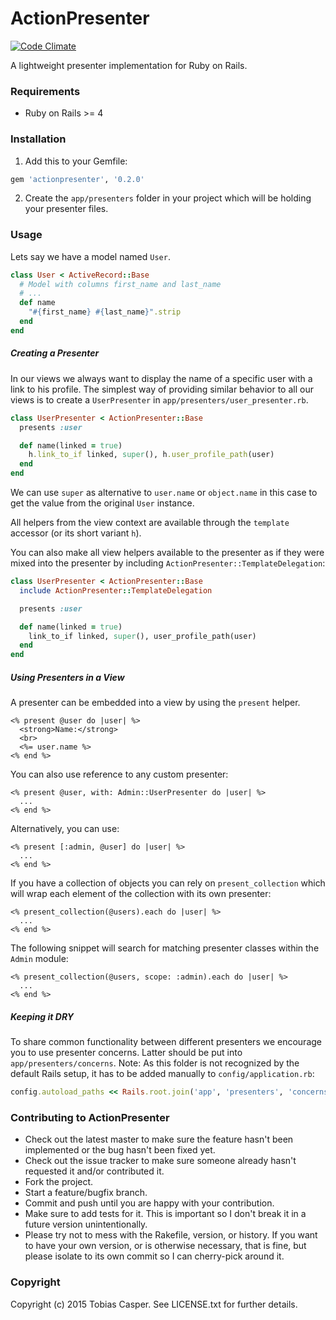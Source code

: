 # ActionPresenter

[![Code Climate](https://codeclimate.com/github/tlux/actionpresenter/badges/gpa.svg)](https://codeclimate.com/github/tlux/actionpresenter)

A lightweight presenter implementation for Ruby on Rails.

### Requirements
* Ruby on Rails >= 4

### Installation
1. Add this to your Gemfile:
  ```ruby
  gem 'actionpresenter', '0.2.0'
  ```

2. Create the `app/presenters` folder in your project which will be holding your presenter files.

### Usage
Lets say we have a model named `User`.

```ruby
class User < ActiveRecord::Base
  # Model with columns first_name and last_name
  # ...
  def name
    "#{first_name} #{last_name}".strip
  end
end
```

##### Creating a Presenter
In our views we always want to display the name of a specific user with a link to his profile. The simplest way of providing similar behavior to all our views is to create a `UserPresenter` in `app/presenters/user_presenter.rb`.

```ruby
class UserPresenter < ActionPresenter::Base
  presents :user

  def name(linked = true)
    h.link_to_if linked, super(), h.user_profile_path(user)
  end
end
```

We can use `super` as alternative to `user.name` or `object.name` in this case to get the value from the original `User` instance.

All helpers from the view context are available through the `template` accessor (or its short variant `h`).

You can also make all view helpers available to the presenter as if they were mixed into the presenter by including `ActionPresenter::TemplateDelegation`:

```ruby
class UserPresenter < ActionPresenter::Base
  include ActionPresenter::TemplateDelegation

  presents :user

  def name(linked = true)
    link_to_if linked, super(), user_profile_path(user)
  end
end
```

##### Using Presenters in a View
A presenter can be embedded into a view by using the `present` helper.
```erb
<% present @user do |user| %>
  <strong>Name:</strong>
  <br>
  <%= user.name %>
<% end %>
```
You can also use reference to any custom presenter:
```erb
<% present @user, with: Admin::UserPresenter do |user| %>
  ...
<% end %>
```

Alternatively, you can use:
```erb
<% present [:admin, @user] do |user| %>
  ...
<% end %>
```

If you have a collection of objects you can rely on `present_collection` which will wrap each element of the collection with its own presenter:

```erb
<% present_collection(@users).each do |user| %>
  ...
<% end %>
```

The following snippet will search for matching presenter classes within the `Admin` module:
```erb
<% present_collection(@users, scope: :admin).each do |user| %>
  ...
<% end %>
```

##### Keeping it DRY
To share common functionality between different presenters we encourage you to use presenter concerns. Latter should be put into `app/presenters/concerns`. Note: As this folder is not recognized by the default Rails setup, it has to be added manually to `config/application.rb`:
```ruby
config.autoload_paths << Rails.root.join('app', 'presenters', 'concerns').to_s
```

### Contributing to ActionPresenter
* Check out the latest master to make sure the feature hasn't been implemented or the bug hasn't been fixed yet.
* Check out the issue tracker to make sure someone already hasn't requested it and/or contributed it.
* Fork the project.
* Start a feature/bugfix branch.
* Commit and push until you are happy with your contribution.
* Make sure to add tests for it. This is important so I don't break it in a future version unintentionally.
* Please try not to mess with the Rakefile, version, or history. If you want to have your own version, or is otherwise necessary, that is fine, but please isolate to its own commit so I can cherry-pick around it.

### Copyright
Copyright (c) 2015 Tobias Casper. See LICENSE.txt for
further details.

